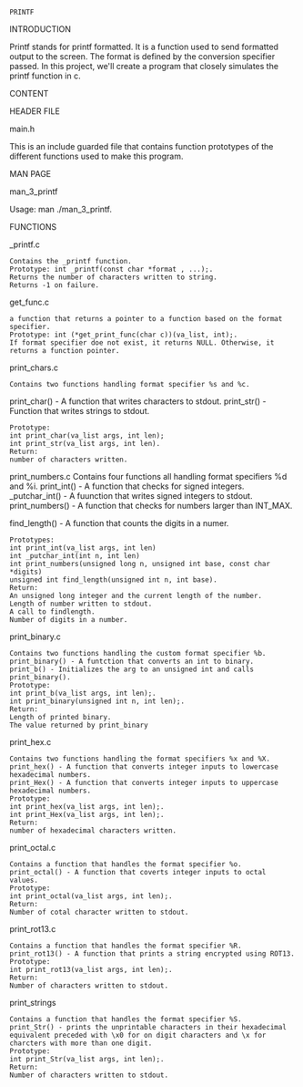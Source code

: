
	PRINTF

INTRODUCTION

Printf stands for printf formatted. It is a function used to send formatted output to the screen. The format is defined by the conversion specifier passed. In this project, we'll create a program that closely simulates the printf function in c.

CONTENT

HEADER FILE

main.h

This is an include guarded file that contains function prototypes of the different functions used to make this program.

MAN PAGE

man_3_printf

Usage: man ./man_3_printf.

FUNCTIONS

_printf.c

	Contains the _printf function.
	Prototype: int _printf(const char *format , ...);.
	Returns the number of characters written to string.
	Returns -1 on failure.

get_func.c

	a function that returns a pointer to a function based on the format specifier.
	Prototype: int (*get_print_func(char c))(va_list, int);.
	If format specifier doe not exist, it returns NULL. Otherwise, it returns a function pointer.

print_chars.c

	Contains two functions handling format specifier %s and %c.

print_char() - A function that writes characters to stdout.
print_str() - Function that writes strings to stdout.

	Prototype:
	int print_char(va_list args, int len);
	int print_str(va_list args, int len).
	Return:
	number of characters written.

print_numbers.c
	Contains four functions all handling format specifiers %d and %i.
	print_int() - A function that checks for signed integers.
	_putchar_int() - A fuunction that writes signed integers to stdout.
	print_numbers() - A function that checks for numbers larger than INT_MAX.

find_length() - A function that counts the digits in a numer.

	Prototypes:
	int print_int(va_list args, int len)
	int _putchar_int(int n, int len)
	int print_numbers(unsigned long n, unsigned int base, const char *digits)
	unsigned int find_length(unsigned int n, int base).
	Return:
	An unsigned long integer and the current length of the number.
	Length of number written to stdout.
	A call to findlength.
	Number of digits in a number.

print_binary.c

	Contains two functions handling the custom format specifier %b.
	print_binary() - A funtction that converts an int to binary.
	print_b() - Initializes the arg to an unsigned int and calls print_binary().
	Prototype:
	int print_b(va_list args, int len);.
	int print_binary(unsigned int n, int len);.
	Return:
	Length of printed binary.
	The value returned by print_binary

print_hex.c

	Contains two functions handling the format specifiers %x and %X.
	print_hex() - A function that converts integer inputs to lowercase hexadecimal numbers.
	print_Hex() - A function that converts integer inputs to uppercase hexadecimal numbers.
	Prototype:
	int print_hex(va_list args, int len);.
	int print_Hex(va_list args, int len);.
	Return:
	number of hexadecimal characters written.

print_octal.c

	Contains a function that handles the format specifier %o.
	print_octal() - A function that coverts integer inputs to octal values.
	Prototype:
	int print_octal(va_list args, int len);.
	Return:
	Number of cotal character written to stdout.

print_rot13.c

	Contains a function that handles the format specifier %R.
	print_rot13() - A function that prints a string encrypted using ROT13.
	Prototype:
	int print_rot13(va_list args, int len);.
	Return:
	Number of characters written to stdout.

print_strings

	Contains a function that handles the format specifier %S.
	print_Str() - prints the unprintable characters in their hexadecimal equivalent preceded with \x0 for on digit characters and \x for charcters with more than one digit.
	Prototype:
	int print_Str(va_list args, int len);.
	Return:
	Number of characters written to stdout.
